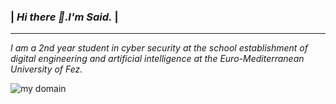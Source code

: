 ### | *Hi there 👋.I'm Said.* |
---

   *I am a 2nd year student in cyber security at the school establishment of digital engineering and artificial intelligence* 
   *at the Euro-Mediterranean University of Fez.*


![my domain](https://user-images.githubusercontent.com/86806365/218285257-5c9f0654-8fb6-4872-841d-870998a94081.png)


<!--
**saidelouardi/saidelouardi** is a ✨ _special_ ✨ repository because its `README.md` (this file) appears on your GitHub profile.

Here are some ideas to get you started:

- 🔭 I’m currently working on ...
- 🌱 I’m currently learning ...
- 👯 I’m looking to collaborate on ...
- 🤔 I’m looking for help with ...
- 💬 Ask me about ...
- 📫 How to reach me: ...
- 😄 Pronouns: ...
- ⚡ Fun fact: ...
-->
